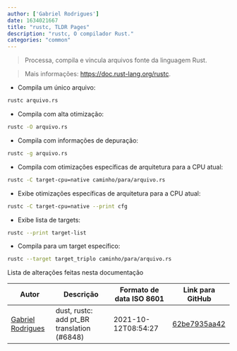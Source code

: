 ```yaml
---
author: ['Gabriel Rodrigues']
date: 1634021667
title: "rustc, TLDR Pages"
description: "rustc, O compilador Rust."
categories: "common"
---
```

> Processa, compila e vincula arquivos fonte da linguagem Rust.

> Mais informações: <https://doc.rust-lang.org/rustc>.

- Compila um único arquivo:

```bash
rustc arquivo.rs
```

- Compila com alta otimização:

```bash
rustc -O arquivo.rs
```

- Compila com informações de depuração:

```bash
rustc -g arquivo.rs
```

- Compila com otimizações específicas de arquitetura para a CPU atual:

```bash
rustc -C target-cpu=native caminho/para/arquivo.rs
```

- Exibe otimizações específicas de arquitetura para a CPU atual:

```bash
rustc -C target-cpu=native --print cfg
```

- Exibe lista de targets:

```bash
rustc --print target-list
```

- Compila para um target específico:

```bash
rustc --target target_triplo caminho/para/arquivo.rs
```
Lista de alterações feitas nesta documentação


Autor | Descrição | Formato de data ISO 8601 | Link para GitHub
------|-----|-----|-----
[Gabriel Rodrigues](mailto:78451370+gabxyz@users.noreply.github.com) | dust, rustc: add pt_BR translation (#6848) | 2021-10-12T08:54:27 | [62be7935aa42](https://github.com/tldr-pages/tldr/commit/62be7935aa422a8bde7099fc04b89c0a0788f6c5)

